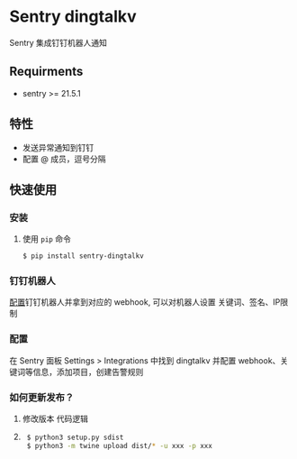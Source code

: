 # Sentry dingtalkv

Sentry 集成钉钉机器人通知

## Requirments
- sentry >= 21.5.1

## 特性
- 发送异常通知到钉钉
- 配置 @ 成员，逗号分隔
## 快速使用
### 安装
1. 使用 `pip` 命令
    ```bash
    $ pip install sentry-dingtalkv
    ```

### 钉钉机器人
[配置](https://developers.dingtalkv.com/document/app/custom-robot-access)钉钉机器人并拿到对应的 webhook, 可以对机器人设置 关键词、签名、IP限制

### 配置
在 Sentry 面板 Settings > Integrations 中找到 dingtalkv 并配置 webhook、关键词等信息，添加项目，创建告警规则

### 如何更新发布？
1. 修改版本 代码逻辑
2. ```bash 
    $ python3 setup.py sdist
    $ python3 -m twine upload dist/* -u xxx -p xxx
    ```

